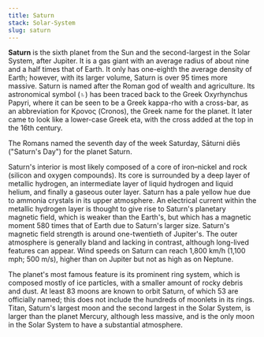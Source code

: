 ```yaml
---
title: Saturn
stack: Solar-System
slug: saturn
---
```


**Saturn** is the sixth planet from the Sun and the second-largest in the Solar System, after Jupiter. It is a gas giant with an average radius of about nine and a half times that of Earth. It only has one-eighth the average density of Earth; however, with its larger volume, Saturn is over 95 times more massive. Saturn is named after the Roman god of wealth and agriculture. Its astronomical symbol (♄) has been traced back to the Greek Oxyrhynchus Papyri, where it can be seen to be a Greek kappa-rho with a cross-bar, as an abbreviation for Κρονος (Cronos), the Greek name for the planet. It later came to look like a lower-case Greek eta, with the cross added at the top in the 16th century.

The Romans named the seventh day of the week Saturday, Sāturni diēs ("Saturn's Day") for the planet Saturn.

Saturn's interior is most likely composed of a core of iron–nickel and rock (silicon and oxygen compounds). Its core is surrounded by a deep layer of metallic hydrogen, an intermediate layer of liquid hydrogen and liquid helium, and finally a gaseous outer layer. Saturn has a pale yellow hue due to ammonia crystals in its upper atmosphere. An electrical current within the metallic hydrogen layer is thought to give rise to Saturn's planetary magnetic field, which is weaker than the Earth's, but which has a magnetic moment 580 times that of Earth due to Saturn's larger size. Saturn's magnetic field strength is around one-twentieth of Jupiter's. The outer atmosphere is generally bland and lacking in contrast, although long-lived features can appear. Wind speeds on Saturn can reach 1,800 km/h (1,100 mph; 500 m/s), higher than on Jupiter but not as high as on Neptune.

The planet's most famous feature is its prominent ring system, which is composed mostly of ice particles, with a smaller amount of rocky debris and dust. At least 83 moons are known to orbit Saturn, of which 53 are officially named; this does not include the hundreds of moonlets in its rings. Titan, Saturn's largest moon and the second largest in the Solar System, is larger than the planet Mercury, although less massive, and is the only moon in the Solar System to have a substantial atmosphere.